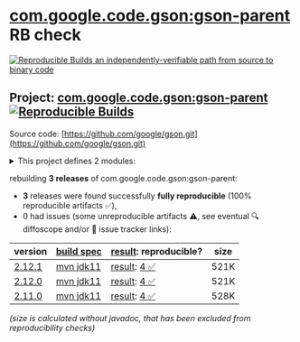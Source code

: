 [com.google.code.gson:gson-parent](https://central.sonatype.com/artifact/com.google.code.gson/gson-parent/versions) RB check
=======

[![Reproducible Builds](https://reproducible-builds.org/images/logos/rb.svg) an independently-verifiable path from source to binary code](https://reproducible-builds.org/)

## Project: [com.google.code.gson:gson-parent](https://central.sonatype.com/artifact/com.google.code.gson/gson-parent/versions) [![Reproducible Builds](https://img.shields.io/endpoint?url=https://raw.githubusercontent.com/jvm-repo-rebuild/reproducible-central/master/content/com/google/code/gson/badge.json)](https://github.com/jvm-repo-rebuild/reproducible-central/blob/master/content/com/google/code/gson/README.md)

Source code: [https://github.com/google/gson.git](https://github.com/google/gson.git)

<details><summary>This project defines 2 modules:</summary>

* [com.google.code.gson:gson](https://central.sonatype.com/artifact/com.google.code.gson/gson/overview)
* [com.google.code.gson:gson-parent](https://central.sonatype.com/artifact/com.google.code.gson/gson-parent/overview)
</details>

rebuilding **3 releases** of com.google.code.gson:gson-parent:
- **3** releases were found successfully **fully reproducible** (100% reproducible artifacts :white_check_mark:),
- 0 had issues (some unreproducible artifacts :warning:, see eventual :mag: diffoscope and/or :memo: issue tracker links):

| version | [build spec](/BUILDSPEC.md) | [result](https://reproducible-builds.org/docs/jvm/): reproducible? | size |
| -- | --------- | ------ | -- |
| [2.12.1](https://central.sonatype.com/artifact/com.google.code.gson/gson-parent/2.12.1/pom) | [mvn jdk11](gson-2.12.1.buildspec) | [result](gson-parent-2.12.1.buildinfo): [4 :white_check_mark: ](gson-parent-2.12.1.buildcompare) | 521K |
| [2.12.0](https://central.sonatype.com/artifact/com.google.code.gson/gson-parent/2.12.0/pom) | [mvn jdk11](gson-2.12.0.buildspec) | [result](gson-parent-2.12.0.buildinfo): [4 :white_check_mark: ](gson-parent-2.12.0.buildcompare) | 521K |
| [2.11.0](https://central.sonatype.com/artifact/com.google.code.gson/gson-parent/2.11.0/pom) | [mvn jdk11](gson-2.11.0.buildspec) | [result](gson-parent-2.11.0.buildinfo): [4 :white_check_mark: ](gson-parent-2.11.0.buildcompare) | 528K |

<i>(size is calculated without javadoc, that has been excluded from reproducibility checks)</i>
